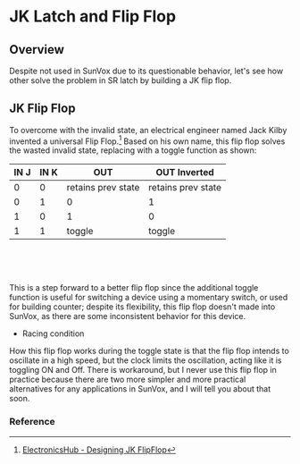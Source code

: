# JK Latch and Flip Flop


## Overview
Despite not used in SunVox due to its questionable behavior, let's see how other solve the problem in SR latch by building a JK flip flop.

## JK Flip Flop
To overcome with the invalid state, an electrical engineer named Jack Kilby invented a universal Flip Flop.[^notey] Based on his own name, this flip flop solves the wasted invalid state, replacing with a toggle function as shown:

| IN J | IN K | OUT                | OUT Inverted       |
|------|------|--------------------|--------------------|
| 0    | 0    | retains prev state | retains prev state |
| 0    | 1    | 0                  | 1                  |
| 1    | 0    | 1                  | 0                  |
| 1    | 1    | toggle             | toggle             |

<br>

<object data="../apps/circuitjs/circuitjs.html?ctz=CQAgjCAMB0l3BWcMBMcUHYMGZIA4UA2ATmIxAUgoqoQFMBaMMAKDAUJBQ-ABZeQ2bJzD8oIXtFLSZs4iwAyXHqIFhiKPgKpUAZgEMANgGc61SIuWc0ecBq75xeo6fOXuIjCJS2wXpyAALgBOAK5mSBZghJrYCJqqEtgJYpoAJnQGoYaBDIZ0aeABMJCs0bHxDra8yVVcIBlZOXkFRTpQsKwA5kkpAvy+YjosPTWaNhK8thPDAB7gGFSivljgCBACKAIAUizz0Ugo7OB4VEfVXAIA0nsgpycJYNgnSJsCAMaGANYsQA" width="100%" height="500vh"></object><br>

This is a step forward to a better flip flop since the additional toggle function is useful for switching a device using a momentary switch, or used for building counter; despite its flexibility, this flip flop doesn't made into SunVox, as there are some inconsistent behavior for this device.

- Racing condition

How this flip flop works during the toggle state is that the flip flop intends to oscillate in a high speed, but the clock limits the oscillation, acting like it is toggling ON and Off. There is workaround, but I never use this flip flop in practice because there are two more simpler and more practical alternatives for any applications in SunVox, and I will tell you about that soon.


### Reference

[^notey]:[ElectronicsHub - Designing JK FlipFlop](https://www.electronicshub.org/jk-flipflop/)




